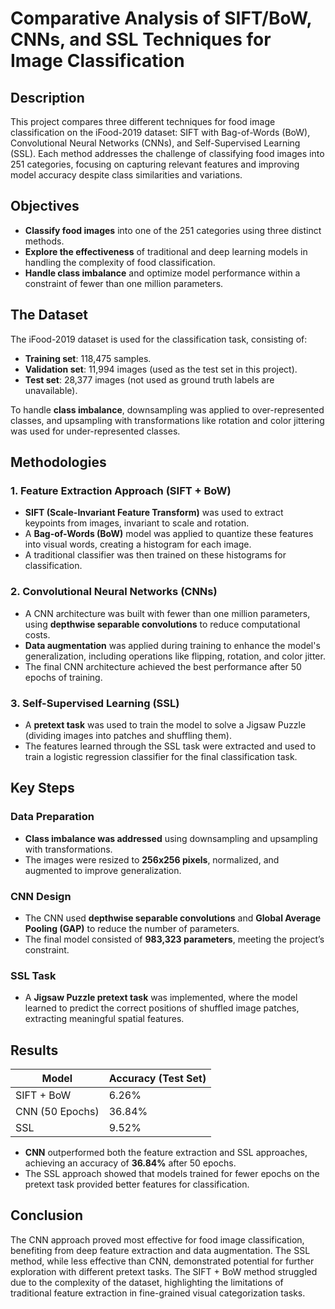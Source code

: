 # Comparative Analysis of SIFT/BoW, CNNs, and SSL Techniques for Image Classification

## Description
This project compares three different techniques for food image classification on the iFood-2019 dataset: SIFT with Bag-of-Words (BoW), Convolutional Neural Networks (CNNs), and Self-Supervised Learning (SSL). Each method addresses the challenge of classifying food images into 251 categories, focusing on capturing relevant features and improving model accuracy despite class similarities and variations.

## Objectives
- **Classify food images** into one of the 251 categories using three distinct methods.
- **Explore the effectiveness** of traditional and deep learning models in handling the complexity of food classification.
- **Handle class imbalance** and optimize model performance within a constraint of fewer than one million parameters.

## The Dataset
The iFood-2019 dataset is used for the classification task, consisting of:
- **Training set**: 118,475 samples.
- **Validation set**: 11,994 images (used as the test set in this project).
- **Test set**: 28,377 images (not used as ground truth labels are unavailable).

To handle **class imbalance**, downsampling was applied to over-represented classes, and upsampling with transformations like rotation and color jittering was used for under-represented classes.

## Methodologies

### 1. Feature Extraction Approach (SIFT + BoW)
- **SIFT (Scale-Invariant Feature Transform)** was used to extract keypoints from images, invariant to scale and rotation.
- A **Bag-of-Words (BoW)** model was applied to quantize these features into visual words, creating a histogram for each image.
- A traditional classifier was then trained on these histograms for classification.

### 2. Convolutional Neural Networks (CNNs)
- A CNN architecture was built with fewer than one million parameters, using **depthwise separable convolutions** to reduce computational costs.
- **Data augmentation** was applied during training to enhance the model's generalization, including operations like flipping, rotation, and color jitter.
- The final CNN architecture achieved the best performance after 50 epochs of training.

### 3. Self-Supervised Learning (SSL)
- A **pretext task** was used to train the model to solve a Jigsaw Puzzle (dividing images into patches and shuffling them).
- The features learned through the SSL task were extracted and used to train a logistic regression classifier for the final classification task.

## Key Steps

### Data Preparation
- **Class imbalance was addressed** using downsampling and upsampling with transformations.
- The images were resized to **256x256 pixels**, normalized, and augmented to improve generalization.

### CNN Design
- The CNN used **depthwise separable convolutions** and **Global Average Pooling (GAP)** to reduce the number of parameters.
- The final model consisted of **983,323 parameters**, meeting the project’s constraint.

### SSL Task
- A **Jigsaw Puzzle pretext task** was implemented, where the model learned to predict the correct positions of shuffled image patches, extracting meaningful spatial features.

## Results

| Model             | Accuracy (Test Set) |
|-------------------|---------------------|
| SIFT + BoW        | 6.26%               |
| CNN (50 Epochs)   | 36.84%              |
| SSL               | 9.52%               |

- **CNN** outperformed both the feature extraction and SSL approaches, achieving an accuracy of **36.84%** after 50 epochs.
- The SSL approach showed that models trained for fewer epochs on the pretext task provided better features for classification.

## Conclusion
The CNN approach proved most effective for food image classification, benefiting from deep feature extraction and data augmentation. The SSL method, while less effective than CNN, demonstrated potential for further exploration with different pretext tasks. The SIFT + BoW method struggled due to the complexity of the dataset, highlighting the limitations of traditional feature extraction in fine-grained visual categorization tasks.

